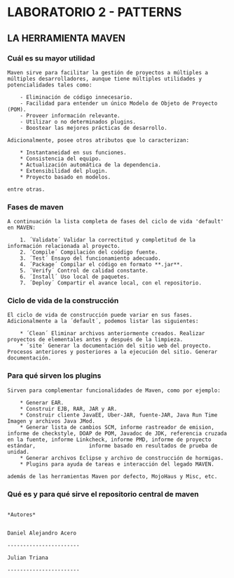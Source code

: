 # LABORATORIO 2 - PATTERNS


## LA HERRAMIENTA MAVEN

### Cuál es su mayor utilidad 

    Maven sirve para facilitar la gestión de proyectos a múltiples a múltiples desarrolladores, aunque tiene múltiples utilidades y potencialidades tales como:

        - Eliminación de código innecesario.
        - Facilidad para entender un único Modelo de Objeto de Proyecto (POM).
        - Proveer información relevante.
        - Utilizar o no determinados plugins.
        - Boostear las mejores prácticas de desarrollo.

    Adicionalmente, posee otros atributos que lo caracterizan:

        * Instantaneidad en sus funciones.
        * Consistencia del equipo.
        * Actualización automática de la dependencia.
        * Extensibilidad del plugin.
        * Proyecto basado en modelos.

    entre otras.

### Fases de maven 

    A continuación la lista completa de fases del ciclo de vida 'default' en MAVEN:

        1. ´Validate´ Validar la correctitud y completitud de la información relacionada al proyecto.
        2. ´Compile´ Compilación del coódigo fuente.
        3. ´Test´ Ensayo del funcionamiento adecuado.
        4. ´Package´ Compilar el código en formato **.jar**.
        5. ´Verify´ Control de calidad constante.
        6. ´Install´ Uso local de paquetes.
        7. ´Deploy´ Compartir el avance local, con el repositorio.

### Ciclo de vida de la construcción 

    El ciclo de vida de construcción puede variar en sus fases. Adicionalmente a la ´default´, podemos listar las siguientes:

        * ´Clean´ Eliminar archivos anteriormente creados. Realizar proyectos de elementales antes y después de la limpieza.
        * ´site´ Generar la documentación del sitio web del proyecto. Procesos anteriores y posteriores a la ejecución del sitio. Generar documentación.

### Para qué sirven los plugins 

    Sirven para complementar funcionalidades de Maven, como por ejemplo:

        * Generar EAR.
        * Construir EJB, RAR, JAR y AR.
        * Construir cliente JavaEE, Uber-JAR, fuente-JAR, Java Run Time Imagen y archivos Java JMod.
        * Generar lista de cambios SCM, informe rastreador de emision, informe de checkstyle, DOAP de POM, Javadoc de JDK, referencia cruzada en la fuente, informe Linkcheck, informe PMD, informe de proyecto estándar,                 informe basado en resultados de prueba de unidad.
        * Generar archivos Eclipse y archivo de construcción de hormigas.
        * Plugins para ayuda de tareas e interacción del legado MAVEN.

    además de las herramientas Maven por defecto, MojoHaus y Misc, etc.
    
### Qué es y para qué sirve el repositorio central de maven

    
                                                                                                                                                                                                                                                                                                                                                                                                                           
                                                                                                                                                                                            *Autores* 
                                                                                                                                                                                                          
                                                                                                                                                                                                Daniel Alejandro Acero 
                                                                                                                                                                                                -----------------------
                                                                                                                                                                                                Julian Triana
                                                                                                                                                                                                -----------------------
